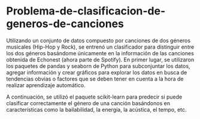 # Problema-de-clasificacion-de-generos-de-canciones
Utilizando un conjunto de datos compuesto por canciones de dos géneros musicales (Hip-Hop y Rock), se entrenó un clasificador para distinguir entre los dos géneros basándome únicamente en la información de las canciones obtenida de Echonest (ahora parte de Spotify). En primer lugar, se utilizaron los paquetes de pandas y seaborn de Python para subconjuntar los datos, agregar información y crear gráficos para explorar los datos en busca de tendencias obvias o factores que se deben tener en cuenta a la hora de realizar aprendizaje automático.

A continuación, se utilizó el paquete scikit-learn para predecir si puede clasificar correctamente el género de una canción basándonos en características como la bailabilidad, la energía, la acústica, el tempo, etc.
